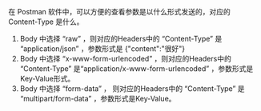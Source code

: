 在 Postman 软件中，可以方便的查看参数是以什么形式发送的，对应的 Content-Type 是什么。

1. Body 中选择 “raw” ，则对应的Headers中的 “Content-Type” 是 “application/json” ，参数形式是 {"content":"很好"}
2. Body 中选择 “x-www-form-urlencoded” ，则对应的Headers中的 “Content-Type” 是“application/x-www-form-urlencoded” ，参数形式是Key-Value形式。
3. Body 中选择 “form-data” ， 则对应的Headers中的 “Content-Type” 是 “multipart/form-data” ，参数形式是Key-Value。